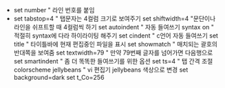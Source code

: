 - set number 				" 라인 번호를 붙임
- set tabstop=4 			" 탭문자는 4컬럼 크기로 보여주기
set shiftwidth=4 		"문단이나 라인을 쉬프트할 때 4컬럼씩 하기
set autoindent 			" 자동 들여쓰기
syntax on 				" 적절히 syntax에 다라 하이라이팅 해주기
set cindent 			" c언어 자동 들여쓰기
set title 				" 타이틀바에 현재 편집중인 파일을 표시
set showmatch 			" 매치되는 괄호의 반대쪽을 보여줌
set textwidth=79	 	" 만약 79번째 글자를 넘어가면 다음행으로
set smartindent 		" 좀 더 똑똑한 들여쓰기를 위한 옵션
set ts=4 				" 탭 간격 조절
colorscheme jellybeans " vi 편집기 jellybeans 색상으로 변경
set background=dark
set t_Co=256
